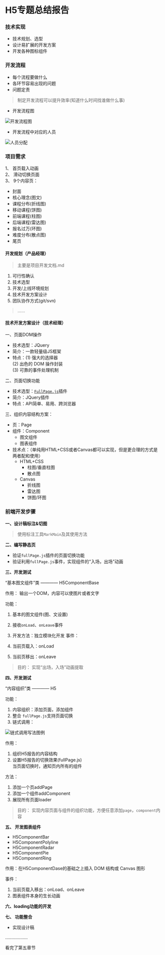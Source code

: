 
# H5专题总结报告

### 技术实现

* 技术规划、选型
* 设计易扩展的开发方案
* 开发各种图标组件

### 开发流程

* 每个流程要做什么
* 各环节容易出现的问题
* 问题定责

> 制定开发流程可以提升效率(知道什么时间找谁做什么事)

* 开发流程图

<img src="flow-chart.png" alt="开发流程图">

* 开发流程中对应的人员

<img src="personnel.png" alt="人员分配">

### 项目需求

1、 首页载入动画  
2、 滑动切换页面  
3、 9个内容页：

  - 封面
  - 核心理念(图文)
  - 课程分布(折线图)
  - 移动课程(饼图)
  - 前端课程(柱图)
  - 后端课程(雷达图)
  - 报名过万(环图)
  - 难度分布(散点图)
  - 尾页

####  开发规划（产品经理）

 > 主要是项目开发文档.md

 1. 可行性确认
 2. 技术选型
 3. 开发/上线环境规划
 4. 技术开发方案设计
 5. 团队协作方式(git/svn)

> ……

#### 技术开发方案设计（技术经理）

一、页面DOM操作 

* 技术选型：JQuery
* 简介：一款轻量级JS框架
* 特点：(1) 强大的选择器  
		(2) 出色的 DOM 操作封装  
		(3) 可靠的事件处理机制 

二、页面切换功能  

* 技术选型：[`FullPage.js`](http://www.uedsc.com/fullpage.html)插件  
* 简介：JQuery插件  
* 特点：API简单、易用、跨浏览器 

三、组织内容结构方案：

* 页：Page
* 组件：Component
  	- 图文组件 
  	- 图表组件
* 技术点：（单纯用HTML+CSS或者Canvas都可以实现，但是更合理的方式是两者配和使用）
	- HTML+CSS 
		- 柱图/垂直柱图 
		- 散点图
	- Canvas 
		- 折线图 
		- 雷达图 
		- 饼图/环图

### 前端开发步骤

__一、设计稿标注&切图__

> 使用标注工具`MarkMain`及其使用方法

__二、编写静态页__

* 验证`fullPage.js`插件的页面切换功能
* 验证利用`fullPage.js`事件，实现组件的“入场，出场”动画

__三、开发测试__

“基本图文组件”类 ———— H5ComponentBase

作用： 输出一个DOM，内容可以使图片或者文字

功能：

1. 基本的图文组件(图、文设置)
2. 接收`onLoad`、`onLeave`事件
3. 开发方法：独立模块化开发
事件：

1. 当前页载入：onLoad  
2. 当前页移出：onLeave  

> 目的： 实现“出场，入场”动画提取

__四、开发测试__

“内容组织”类 ———— H5

功能：

1. 内容组织：添加页面，添加组件
2. 整合 `fullPage.js`支持页面切换
3. 链式调用：

<img src="chained-call.png" alt="链式调用写法图例">

作用：

1. 组织H5报告的内容结构  
2. 设置H5报告的切换效果(fullPage.js)    
    当页面切换时，通知页内所有的组件  

方法：

1. 添加一个页addPage  
2. 添加一个组件addComponent  
3. 展现所有页面loader  

> 目的： 实现内容页面与组件的组织功能，方便任意添加`page`，`component`内容

__五、 开发图表组件__

* H5ComponentBar
* H5ComponentPolyline
* H5ComponentRadar
* H5ComponentPie
* H5ComponentRing

作用：在H5ComponentDase的基础之上插入 DOM 结构或 Canvas 图形  

事件：  

1. 当前页载入移出：onLoad、onLeave  
2. 图表组件本身的生长动画  

__六、loading功能的开发__

__七、 功能整合__

  * 实现设计稿


………………

看完了第五章节
